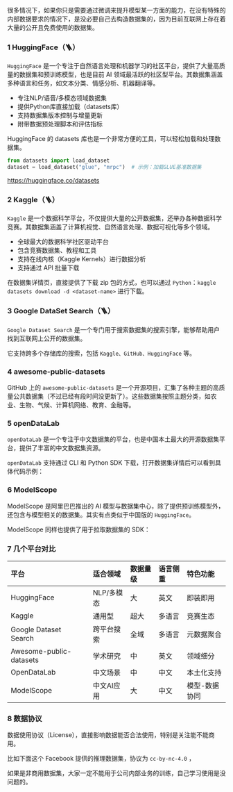 很多情况下，如果你只是需要通过微调来提升模型某一方面的能力，在没有特殊的内部数据要求的情况下，是没必要自己去构造数据集的，因为目前互联网上存在着大量的公开且免费使用的数据集。

### 1 HuggingFace（🪜）

`HuggingFace` 是一个专注于自然语言处理和机器学习的社区平台，提供了大量高质量的数据集和预训练模型，也是目前 AI 领域最活跃的社区型平台。其数据集涵盖多种语言和任务，如文本分类、情感分析、机器翻译等。

- 专注NLP/语音/多模态领域数据集
- 提供Python库直接加载（datasets库）
- 支持数据集版本控制与增量更新
- 附带数据预处理脚本和评估指标

HuggingFace 的 datasets 库也是一个非常方便的工具，可以轻松加载和处理数据集。

```Python
from datasets import load_dataset
dataset = load_dataset("glue", "mrpc")  # 示例：加载GLUE基准数据集
```

https://huggingface.co/datasets

### 2 Kaggle（🪜）

`Kaggle` 是一个数据科学平台，不仅提供大量的公开数据集，还举办各种数据科学竞赛。其数据集涵盖了计算机视觉、自然语言处理、数据可视化等多个领域。

- 全球最大的数据科学社区驱动平台
- 包含竞赛数据集、教程和工具
- 支持在线内核（Kaggle Kernels）进行数据分析
- 支持通过 API 批量下载

在数据集详情页，直接提供了下载 zip 包的方式，也可以通过 `Python`：`kaggle datasets download -d <dataset-name>` 进行下载。

### 3 Google DataSet Search（🪜）

`Google Dataset Search` 是一个专门用于搜索数据集的搜索引擎，能够帮助用户找到互联网上公开的数据集。

它支持跨多个存储库的搜索，包括 `Kaggle、GitHub、HuggingFace` 等。

### 4 awesome-public-datasets

GitHub 上的 `awesome-public-datasets` 是一个开源项目，汇集了各种主题的高质量公共数据集（不过已经有段时间没更新了）。这些数据集按照主题分类，如农业、生物、气候、计算机网络、教育、金融等。

### 5 openDataLab

`openDataLab` 是一个专注于中文数据集的平台，也是中国本土最大的开源数据集平台，提供了丰富的中文数据集资源。

`openDataLab` 支持通过 CLI 和 Python SDK 下载，打开数据集详情后可以看到具体代码示例：

### 6 ModelScope

ModelScope 是阿里巴巴推出的 AI 模型与数据集中心，除了提供预训练模型外，还包含与模型相关的数据集。其实有点类似于中国版的 `HuggingFace`。

ModelScope 同样也提供了用于拉取数据集的 SDK：

### 7 几个平台对比

| 平台                    | 适合领域   | 数据量级 | 语言侧重 | 特色功能      |
| :---------------------- | :--------- | :------- | :------- | :------------ |
| HuggingFace             | NLP/多模态 | 大       | 英文     | 即装即用      |
| Kaggle                  | 通用型     | 超大     | 多语言   | 竞赛生态      |
| Google Dataset Search   | 跨平台搜索 | 全域     | 多语言   | 元数据聚合    |
| Awesome-public-datasets | 学术研究   | 中       | 英文     | 领域细分      |
| OpenDataLab             | 中文场景   | 中       | 中文     | 本土化支持    |
| ModelScope              | 中文AI应用 | 大       | 中文     | 模型-数据协同 |

### 8 数据协议

数据使用协议（License），直接影响数据能否合法使用，特别是关注能不能商用。

比如下面这个 Facebook 提供的推理数据集，协议为 `cc-by-nc-4.0` ，

如果是非商用数据集，大家一定不能用于公司内部业务的训练，自己学习使用是没问题的。